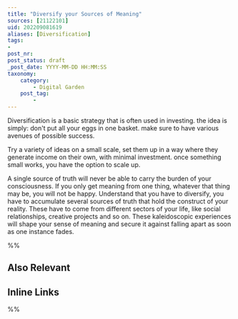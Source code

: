 ```yaml
---
title: "Diversify your Sources of Meaning"
sources: [21122101]
uid: 202209081619
aliases: [Diversification]
tags:
-
post_nr:
post_status: draft
_post_date: YYYY-MM-DD HH:MM:SS
taxonomy:
    category:
        - Digital Garden
    post_tag:
        -
---
```


Diversification is a basic strategy that is often used in investing. the idea is simply: don't put all your eggs in one basket. make sure to have various avenues of possible success.

Try a variety of ideas on a small scale, set them up in a way where they generate income on their own, with minimal investment. once something small works, you have the option to scale up.

A single source of truth will never be able to carry the burden of your consciousness. If you only get meaning from one thing, whatever that thing may be, you will not be happy. Understand that you have to diversify, you have to accumulate several sources of truth that hold the construct of your reality. These have to come from different sectors of your life, like social relationships, creative projects and so on. These kaleidoscopic experiences will shape your sense of meaning and secure it against falling apart as soon as one instance fades.

%%
## Also Relevant

## Inline Links

%%